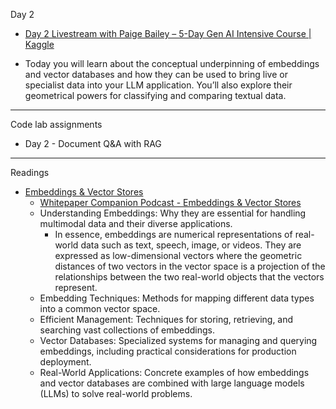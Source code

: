 Day 2

* [Day 2 Livestream with Paige Bailey – 5-Day Gen AI Intensive Course | Kaggle](https://www.youtube.com/live/86GZC56rQCc?si=DbYJe8mzo4YwS_r4)

* Today you will learn about the conceptual underpinning of embeddings and vector databases and how they can be used to bring live or specialist data into your LLM application. You’ll also explore their geometrical powers for classifying and comparing textual data. 

- - - -

Code lab assignments
* Day 2 - Document Q&A with RAG

- - - -

Readings

* [Embeddings & Vector Stores](https://www.kaggle.com/whitepaper-embeddings-and-vector-stores)
  * [Whitepaper Companion Podcast - Embeddings & Vector Stores](https://youtu.be/1CC39K76Nqs?si=wApEIpUDj5NaiWFZ)
  * Understanding Embeddings: Why they are essential for handling multimodal data and their diverse applications.
     * In essence, embeddings are numerical representations of real-world data such as text,
       speech, image, or videos. They are expressed as low-dimensional vectors where the
       geometric distances of two vectors in the vector space is a projection of the relationships
       between the two real-world objects that the vectors represent. 
  * Embedding Techniques: Methods for mapping different data types into a common vector space.
  * Efficient Management: Techniques for storing, retrieving, and searching vast collections of embeddings.
  * Vector Databases: Specialized systems for managing and querying embeddings, including practical considerations for production deployment.
  * Real-World Applications: Concrete examples of how embeddings and vector databases are combined with large language models (LLMs) to       solve real-world problems.
